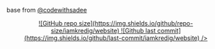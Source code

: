base from <a href="https://github.com/codewithsadee/vcard-personal-portfolio" target="_blank"> @codewithsadee
<br/>

<p align="center">
![GitHub repo size](https://img.shields.io/github/repo-size/iamkredig/website) ![Github last commit](https://img.shields.io/github/last-commit/iamkredig/website)
/>

